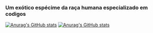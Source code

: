 ### Um exótico espécime da raça humana especializado em codigos
[![Anurag's GitHub stats](https://status-profile-git-main-joaomarcelopdfs-projects.vercel.app/api?username=JoaoMarcelopdf&show_icons=true&theme=radical&rank_icon=github)](https://github.com/JoaoMarcelopdf)
[![Anurag's GitHub stats](https://status-profile-git-main-joaomarcelopdfs-projects.vercel.app//api/top-langs/?username=JoaoMarcelopdf&layout=compact&theme=radical)](https://github.com/JoaoMarcelopdf)


<!--
**JoaoMarcelopdf/JoaoMarcelopdf** is a ✨ _special_ ✨ repository because its `README.md` (this file) appears on your GitHub profile.

Here are some ideas to get you started:

- 🔭 I’m currently working on ...
- 🌱 I’m currently learning ...
- 👯 I’m looking to collaborate on ...
- 🤔 I’m looking for help with ...
- 💬 Ask me about ...
- 📫 How to reach me: ...
- 😄 Pronouns: ...
- ⚡ Fun fact: ..--!>

